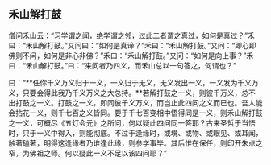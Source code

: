 ## 禾山解打鼓

僧问禾山云：“习学谓之闻，绝学谓之邻，过此二者谓之真过，如何是真过？”禾曰：“禾山解打鼓。”又问曰：“如何是真谛？”禾曰：“禾山解打鼓。”又问：“即心即佛则不问，如何是非心非佛？”禾曰：“禾山解打鼓。”又问：“如何是向上事？”禾曰：“禾山解打鼓。”曰：“来问者乃四义，而禾山总以一句答之，何谓也？”

曰：“**任你千义万义归于一义，一义归于无义，无义发出一义，一义发为千义万义，只要会得此我乃千义万义之大总持。**若解打鼓之一义，则彼千万义，总不出打鼓之一义。打鼓之一义，即同彼千义万义，而岂止此四问之义而已也。吾人能会拈花一义，则千七百之义皆同。要于千七百变相中悟得同是一义，则禾山解打鼓之一义，可概尽《五灯会元》之所问，何以疑此四问同一答耶？古来圣哲于当悟时，只于一义中得入，则能彻底。不过于逢缘时，或境、或物、或眼见、或耳闻，触著磕著，明得这逢缘者乃谁逢此缘，则参学事毕。其后惟在保任，则印开朱点之窄，为佛祖之师。何以疑此一义不足以该四问耶？”

